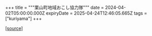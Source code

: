 +++
title = """栗山町地域おこし協力隊"""
date = 2024-04-02T05:00:00.000Z
expiryDate = 2025-04-24T12:46:05.665Z
tags = ["kuriyama"]
+++


[[source]](https://www.town.kuriyama.hokkaido.jp/soshiki/31/630.html)

